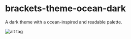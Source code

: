 # brackets-theme-ocean-dark
A dark theme with a ocean-inspired and readable palette.

![alt tag](https://raw.githubusercontent.com/vivienschueler/brackets-theme-ocean-dark/master/theme.ocean.dark.png)

